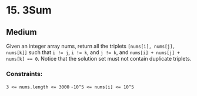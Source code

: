 # 15. 3Sum

## Medium

Given an integer array nums, return all the triplets `[nums[i], nums[j], nums[k]]` such that `i != j`, `i != k`,
and `j != k`, and `nums[i] + nums[j] + nums[k] == 0`. Notice that the solution set must not contain duplicate triplets.

### Constraints:

`3 <= nums.length <= 3000`
`-10^5 <= nums[i] <= 10^5`
